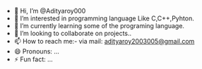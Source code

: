 - 👋 Hi, I’m @Adityaroy000
- 👀 I’m interested in programming language Like C,C++,Pyhton.
- 🌱 I’m currently learning some of the programing language.
- 💞️ I’m looking to collaborate on projects..
- 📫 How to reach me:- via mail: adityaroy2003005@gmail.com
- 😄 Pronouns: ...
- ⚡ Fun fact: ...

<!---
Adityaroy000/Adityaroy000 is a ✨ special ✨ repository because its `README.md` (this file) appears on your GitHub profile.
You can click the Preview link to take a look at your changes.
--->
